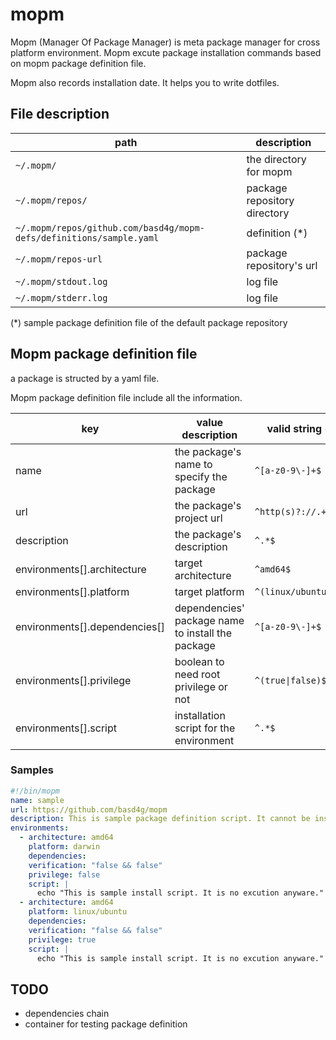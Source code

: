 # mopm

Mopm (Manager Of Package Manager) is meta package manager for cross platform environment.
Mopm excute package installation commands based on mopm package definition file.

Mopm also records installation date.
It helps you to write dotfiles.

## File description

| path | description |
| ---- | ---- |
| `~/.mopm/` | the directory for mopm |
| `~/.mopm/repos/` | package repository directory |
| `~/.mopm/repos/github.com/basd4g/mopm-defs/definitions/sample.yaml` | definition (\*) |
| `~/.mopm/repos-url` | package repository's url |
| `~/.mopm/stdout.log` | log file |
| `~/.mopm/stderr.log` | log file |

(\*) sample package definition file of the default package repository

## Mopm package definition file

a package is structed by a yaml file.

Mopm package definition file include all the information.

| key | value description | valid string (regex) |
| --- | --- | --- |
| name | the package's name to specify the package | `^[a-z0-9\-]+$` |
| url | the package's project url | `^http(s)?://.+$` |
| description | the package's description | `^.*$` |
| environments[].architecture | target architecture | `^amd64$` |
| environments[].platform | target platform | `^(linux/ubuntu\|darwin)$` |
| environments[].dependencies[] | dependencies' package name to install the package | `^[a-z0-9\-]+$` |
| environments[].privilege | boolean to need root privilege or not  | `^(true\|false)$` |
| environments[].script | installation script for the environment | `^.*$` |

### Samples

```definitions/sample.mopm.yaml
#!/bin/mopm
name: sample
url: https://github.com/basd4g/mopm
description: This is sample package definition script. It cannot be installed.
environments:
  - architecture: amd64
    platform: darwin
    dependencies:
    verification: "false && false"
    privilege: false
    script: |
      echo "This is sample install script. It is no excution anyware."
  - architecture: amd64
    platform: linux/ubuntu
    dependencies:
    verification: "false && false"
    privilege: true
    script: |
      echo "This is sample install script. It is no excution anyware."
```

## TODO

- dependencies chain
- container for testing package definition
